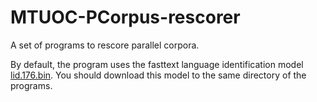 # MTUOC-PCorpus-rescorer
A set of programs to rescore parallel corpora.

By default, the program uses the fasttext language identification model [lid.176.bin](https://dl.fbaipublicfiles.com/fasttext/supervised-models/lid.176.bin). You should download this model to the same directory of the programs.
